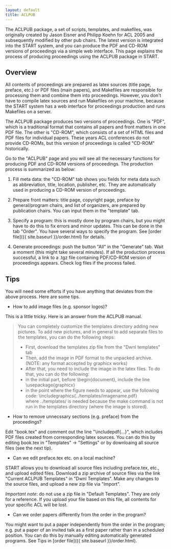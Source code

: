 ```yaml
---
layout: default
title: ACLPUB
---
```


The ACLPUB package, a set of scripts, templates, and makefiles, was
originally created by Jason Eisner and Philipp Koehn for ACL 2005 and
subsequently modified by other pub chairs.  The latest version is
integrated into the START system, and you can produce the PDF and
CD-ROM versions of proceedings via a simple web interface.  This page
explains the process of producing proceedings using the ACLPUB package
in START.

## Overview

All contents of proceedings are prepared as latex sources (title page,
preface, etc.) or PDF files (main papers), and Makefiles are
responsible for processing them and combine them into proceedings.
However, you don't have to compile latex sources and run Makefiles on
your machine, because the START system has a web interface for
proceedings production and runs Makefiles on a server.

The ACLPUB package produces two versions of proceedings.  One is
"PDF", which is a traditional format that contains all papers and
front matters in one PDF file.  The other is "CD-ROM", which consists
of a set of HTML files and PDF files for individual papers.  These
years ACL conferences do not provide CD-ROMs, but this version of
proceedings is called "CD-ROM" historically.

Go to the "ACLPUB" page and you will see all the necessary functions
for producing PDF and CD-ROM versions of proceedings.  The production
process is summarized as below:

1. Fill meta data: the "CD-ROM" tab shows you fields for meta data
   such as abbreviation, title, location, publisher, etc.  They are
   automatically used in producing a CD-ROM version of proceedings.

1. Prepare front matters: title page, copyright page, preface by
   general/program chairs, and list of organizers, are prepared by
   publication chairs.  You can input them in the "template" tab.

1. Specify a program: this is mostly done by program chairs, but you
   might have to do this to fix errors and minor updates.  This can be
   done in the tab "Order".  You have several ways to specify the
   program.  See [order file]({{ site.baseurl }}/order.html) for
   details.

1. Generate proceedings: push the button "All" in the "Generate" tab.
   Wait a moment (this might take several minutes).  If all the
   production process successful, a link to a .tgz file containing
   PDF/CD-ROM version of proceedings appears.  Check log files if the
   process failed.

## Tips

You will need some efforts if you have anything that deviates from the
above process.  Here are some tips.

* How to add image files (e.g. sponsor logos)?

This is a little tricky.  Here is an answer from the ACLPUB manual.

> You can completely customize the templates directory adding new
>   pictures. To add new pictures, and in general to add separate
>   files to the templates, you can do the following steps:  
> - First, download the templates zip file from the "Dwnl templates"
>   tab  
> - Then, add the image in PDF format to the unpacked archive. (NOTE:
>   any format accepted by graphicx works)  
> - After that, you need to include the image in the latex files. To
>   do that, you can do the following:  
> - in the initial part, before \begin{document}, include the line 
>   \usepackage{graphicx}  
> - in the point where the figure needs to appear, use the following code:
>   \includegraphics{../templates/imagename.pdf}  
> where ../templates/ is needed because the make command is not run in the templates directory (where the image is stored).

* How to remove unnecssary sections (e.g. preface) from the proceedings?

Edit "book.tex" and comment out the line "\includepdf{...}", which
includes PDF files created from corresponding latex sources.  You can
do this by editing book.tex in "Templates" -> "Settings" or by
downloaing all source files (see the next tip).

* Can we edit preface.tex etc. on a local machine?

START allows you to download all source files including preface.tex,
etc., and upload edited files.  Download a zip archive of source files
via the link "Current ACLPUB Templates" in "Dwnl Templates".  Make any
changes to the source files, and upload a new zip file via "Import".

*Important note*: do not use a zip file in "Default Templates".  They
 are only for a reference.  If you upload your file based on this
 file, all contents for your specific ACL will be lost.

* Can we order papers differently from the order in the program?

You might want to put a paper independently from the order in the
program; e.g. put a paper of an invited talk as a first paper rather
than in a scheduled position.  You can do this by manually editing
automatically generated programs.  See Tips in
[order file]({{ site.baseurl }}/order.html).

